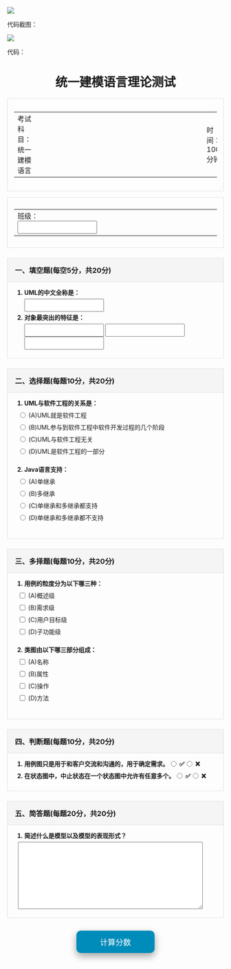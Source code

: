 
![](https://s3.cn-north-1.amazonaws.com.cn/tws-upload/images/1550822278694-a7af15df-6f19-416c-8a19-687399083285.jpg)

代码截图：

![](https://s3.cn-north-1.amazonaws.com.cn/tws-upload/images/1550822315693-1172fa6a-bd75-4f3c-b945-9ac0b17bc9a3.jpg)

代码：
<style>
p.solid1 {
	border-style:solid;
	border-width:1px;
	border-color:#E0E0E0;
	padding-top:15px;
	padding-bottom:15px;
	padding-right:15px;
	padding-left:15px;
}
p.solid2 {
	border-style:solid;
	border-width:1px;
	border-color:#E0E0E0;
	padding-top:11px;
	padding-bottom:11px;
	padding-right:15px;
	padding-left:15px;
}
h3.solid{
	border-style:solid;
	border-width:1px;
	border-color:#E0E0E0;
	background:#F5F5F5;
	padding-top:15px;
	padding-bottom:15px;
	padding-right:15px;
	padding-left:17px;
	margin-bottom: -1px;
}
ol.solid{
	border-style:solid;
	border-width:1px;
	border-color:#E0E0E0;
	padding-top:11px;
	padding-bottom:20px;
	margin-top:0px;
	line-height:200%;
}
li{
	margin-left:15px;
	line-height:200%;
	font-weight:bold;
}
input{
	height:30px;
}
input[type="radio"]{
	margin-right:7px;
	height:15px;
	vertical-align:bottom;
	margin-bottom:7px;
	margin-top:-1px;
}
input[type="checkbox"]{
	margin-right:7px;
	height:15px;
	vertical-align:bottom;
	margin-bottom:7px;
	margin-top:-1px;
}
button{
	border-radius:10px;
	background-color:#008CBA;
	border: none;
	color: white;
	padding: 13px 55px;
	margin-bottom: 20px;
	margin-top: 15px;
	font-size: 18px;
	box-shadow: 0 8px 16px 0 rgba(0,0,0,0.2), 0 6px 20px 0 rgba(0,0,0,0.19);
}
</style>

<body>
<h1 style="text-align:center;">统一建模语言理论测试</h1>
<p class="solid1">
	<table>
		<tr>
			<td style="padding-right:400px;">考试科目：统一建模语言</td>
        	<td style="padding-right:400px;">时间：100分钟</td>
        	<td style="padding-right:200px;">得分：100</td>
    	</tr>
	</table>
</p>
<p class="solid2">
	<table>
		<tr>
			<td style="padding-right:395px;">班级：<input></td>
        	<td style="padding-right:328px;">学号：<input></td>
        	<td style="padding-right:80px;">姓名：<input type="text"></td>
    	</tr>
	</table>
</p>
<h3 class="solid">一、填空题(每空5分，共20分)</h3>
<ol class="solid">
	<li>UML的中文全称是：<br><input></li>
	<li>对象最突出的特征是：<br><input> <input> <input></li>
</ol>
<h3 class="solid">二、选择题(每题10分，共20分)</h3>
<ol class="solid">
	<li>UML与软件工程的关系是：</li>
	<form>
		<input type="radio" name="UML" value="A">(A)UML就是软件工程<br>
		<input type="radio" name="UML" value="B">(B)UML参与到软件工程中软件开发过程的几个阶段<br>
		<input type="radio" name="UML" value="C">(C)UML与软件工程无关<br>
		<input type="radio" name="UML" value="D">(D)UML是软件工程的一部分
	</form>
	<li>Java语言支持：</li>
	<form>
		<input type="radio" name="Java" value="A">(A)单继承<br>
		<input type="radio" name="Java" value="B">(B)多继承<br>
		<input type="radio" name="Java" value="C">(C)单继承和多继承都支持<br>
		<input type="radio" name="Java" value="D">(D)单继承和多继承都不支持
	</form>
</ol>
<h3 class="solid">三、多择题(每题10分，共20分)</h3>
<ol class="solid">
	<li>用例的粒度分为以下哪三种：</li>
	<form>
		<input type="checkbox" name="test" value="A">(A)概述级<br>
		<input type="checkbox" name="test" value="B">(B)需求级<br>
		<input type="checkbox" name="test" value="C">(C)用户目标级<br>
		<input type="checkbox" name="test" value="D">(D)子功能级
	</form>
	<li>类图由以下哪三部分组成：</li>
	<form>
		<input type="checkbox" name="classdiagram" value="A">(A)名称<br>
		<input type="checkbox" name="classdiagram" value="B">(B)属性<br>
		<input type="checkbox" name="classdiagram" value="C">(C)操作<br>
		<input type="checkbox" name="classdiagram" value="D">(D)方法
	</form>
</ol>
<h3 class="solid">四、判断题(每题10分，共20分)</h3>
<ol class="solid">
	<li>用例图只是用于和客户交流和沟通的，用于确定需求。<input type="radio" name="UML" value="right">✅<input type="radio" name="UML" value="B">❌</li>
	<li>在状态图中，中止状态在一个状态图中允许有任意多个。<input type="radio" name="UML" value="right">✅<input type="radio" name="UML" value="B">❌</li>
</ol>
<h3 class="solid">五、简答题(每题20分，共20分)</h3>
<ol class="solid">
	<li>简述什么是模型以及模型的表现形式？</li>
	<textarea name="answer" cols="40" rows="10" style="width:90%;"></textarea>
</ol>
<center><button align="center">计算分数</button>
</body>
